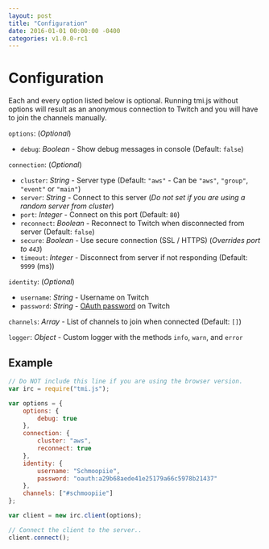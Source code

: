 ```yaml
---
layout: post
title: "Configuration"
date: 2016-01-01 00:00:00 -0400
categories: v1.0.0-rc1
---
```

# Configuration

Each and every option listed below is optional. Running tmi.js without options will result as an anonymous connection to Twitch and you will have to join the channels manually.

``options``: (_Optional_)

- ``debug``: _Boolean_ - Show debug messages in console (Default: ``false``)

``connection``: (_Optional_)

- ``cluster``: _String_ - Server type (Default: ``"aws"`` - Can be ``"aws"``, ``"group"``, ``"event"`` or ``"main"``)
- ``server``: _String_ - Connect to this server (_Do not set if you are using a random server from cluster_)
- ``port``: _Integer_ - Connect on this port (Default: ``80``)
- ``reconnect``: _Boolean_ - Reconnect to Twitch when disconnected from server (Default: ``false``)
- ``secure``: _Boolean_ - Use secure connection (SSL / HTTPS) (_Overrides port to ``443``_)
- ``timeout``: _Integer_ - Disconnect from server if not responding (Default: ``9999`` (ms))

``identity``: (_Optional_)

- ``username``: _String_ - Username on Twitch
- ``password``: _String_ - [OAuth password](http://twitchapps.com/tmi/) on Twitch

``channels``: _Array_ - List of channels to join when connected (Default: ``[]``)

``logger``: _Object_ - Custom logger with the methods ``info``, ``warn``, and ``error``

## Example

~~~ javascript
// Do NOT include this line if you are using the browser version.
var irc = require("tmi.js");

var options = {
    options: {
        debug: true
    },
    connection: {
        cluster: "aws",
        reconnect: true
    },
    identity: {
        username: "Schmoopiie",
        password: "oauth:a29b68aede41e25179a66c5978b21437"
    },
    channels: ["#schmoopiie"]
};

var client = new irc.client(options);

// Connect the client to the server..
client.connect();
~~~
